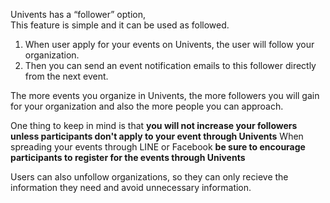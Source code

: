 Univents has a “follower” option,  
This feature is simple and it can be used as followed.

1. When user apply for your events on Univents, the user will follow your organization.
2. Then you can send an event notification emails to this follower directly from the next event.

The more events you organize in Univents, the more followers you will gain for your organization and also the more people you can approach.

One thing to keep in mind is that **you will not increase your followers unless participants don't apply to your event through Univents**
When spreading your events through LINE or Facebook **be sure to encourage participants to register for the events through Univents**

Users can also unfollow organizations, so they can only recieve the information they need and avoid unnecessary information.
